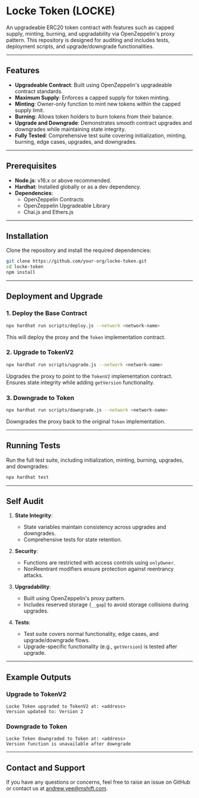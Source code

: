 # Locke Token (LOCKE)

An upgradeable ERC20 token contract with features such as capped supply, minting, burning, and upgradability via OpenZeppelin's proxy pattern. This repository is designed for auditing and includes tests, deployment scripts, and upgrade/downgrade functionalities.

---

## Features

- **Upgradeable Contract**: Built using OpenZeppelin's upgradeable contract standards.
- **Maximum Supply**: Enforces a capped supply for token minting.
- **Minting**: Owner-only function to mint new tokens within the capped supply limit.
- **Burning**: Allows token holders to burn tokens from their balance.
- **Upgrade and Downgrade**: Demonstrates smooth contract upgrades and downgrades while maintaining state integrity.
- **Fully Tested**: Comprehensive test suite covering initialization, minting, burning, edge cases, upgrades, and downgrades.

---

## Prerequisites

- **Node.js**: v16.x or above recommended.
- **Hardhat**: Installed globally or as a dev dependency.
- **Dependencies**:
  - OpenZeppelin Contracts
  - OpenZeppelin Upgradeable Library
  - Chai.js and Ethers.js

---

## Installation

Clone the repository and install the required dependencies:

```bash
git clone https://github.com/your-org/locke-token.git
cd locke-token
npm install
```

---

## Deployment and Upgrade

### 1. **Deploy the Base Contract**

```bash
npx hardhat run scripts/deploy.js --network <network-name>
```

This will deploy the proxy and the `Token` implementation contract.

### 2. **Upgrade to TokenV2**

```bash
npx hardhat run scripts/upgrade.js --network <network-name>
```

Upgrades the proxy to point to the `TokenV2` implementation contract. Ensures state integrity while adding `getVersion` functionality.

### 3. **Downgrade to Token**

```bash
npx hardhat run scripts/downgrade.js --network <network-name>
```

Downgrades the proxy back to the original `Token` implementation.

---

## Running Tests

Run the full test suite, including initialization, minting, burning, upgrades, and downgrades:

```bash
npx hardhat test
```

---

## Self Audit

1. **State Integrity**:
   - State variables maintain consistency across upgrades and downgrades.
   - Comprehensive tests for state retention.

2. **Security**:
   - Functions are restricted with access controls using `onlyOwner`.
   - NonReentrant modifiers ensure protection against reentrancy attacks.

3. **Upgradability**:
   - Built using OpenZeppelin's proxy pattern.
   - Includes reserved storage (`__gap`) to avoid storage collisions during upgrades.

4. **Tests**:
   - Test suite covers normal functionality, edge cases, and upgrade/downgrade flows.
   - Upgrade-specific functionality (e.g., `getVersion`) is tested after upgrade.

---

## Example Outputs

### Upgrade to TokenV2

```
Locke Token upgraded to TokenV2 at: <address>
Version updated to: Version 2
```

### Downgrade to Token

```
Locke Token downgraded to Token at: <address>
Version function is unavailable after downgrade
```

---

## Contact and Support

If you have any questions or concerns, feel free to raise an issue on GitHub or contact us at [andrew.yee@mshift.com](mailto:andrew.yee@mshift.com).
